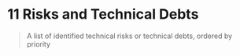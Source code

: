 # 11 Risks and Technical Debts

> A list of identified technical risks or technical debts, ordered by priority

